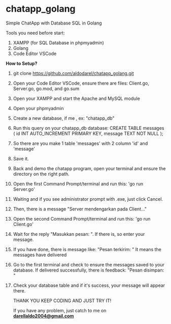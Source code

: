 # chatapp_golang
Simple ChatApp with Database SQL in Golang

Tools you need before start:
1. XAMPP (for SQL Database in phpmyadmin)
2. Golang
3. Code Editor VSCode
   

**How to Setup?**

1. git clone https://github.com/aldodarel/chatapp_golang.git
2. Open your Code Editor VSCode, ensure there are files: Client.go, Server.go, go.mod, and go.sum
3. Open your XAMPP and start the Apache and MySQL module
4. Open your phpmyadmin
5. Create a new database, if me , ex: "chatapp_db"
   
6. Run this query on your chatapp_db database:
   CREATE TABLE messages (
    id INT AUTO_INCREMENT PRIMARY KEY,
    message TEXT NOT NULL
   );

7. So there are you make 1 table 'messages' with 2 column 'id' and 'message'
8. Save it.
9. Back and demo the chatapp program, open your terminal and ensure the directory on the right path.
10. Open the first Command Prompt/terminal and run this: 'go run Server.go'
11. Waiting and if you see administrator prompt with .exe, just click Cancel.
12. Then, there is a message "Server mendengarkan pada Client..."
13. Open the second Command Prompt/terminal and run this: 'go run Client.go'
14. Wait for the reply "Masukkan pesan: ". If there is, so enter your message.
15. If you have done, there is message like:
    "Pesan terkirim: "
    It means the messages have delivered
16. Go to the first terminal and check to ensure the messages saved to your database. If delivered successfully, there is feedback: "Pesan disimpan: "
17. Check your database table and if it's success, your message will appear there.

    THANK YOU
    KEEP CODING AND JUST TRY IT!

    If you have any problem, just catch to me on **darellaldo2004@gmail.com**
